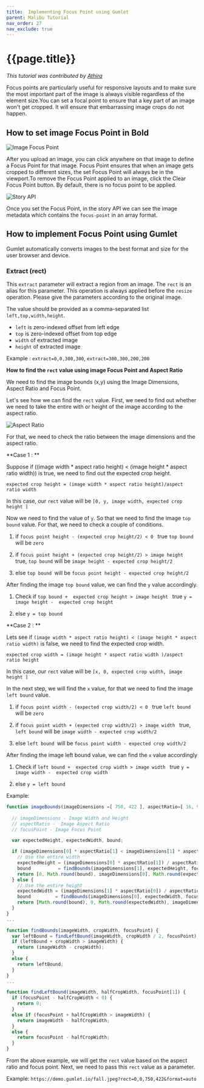```yaml
---
title:  Implementing Focus Point using Gumlet 
parent: Malibu Tutorial
nav_order: 27
nav_exclude: true
---
```


# {{page.title}}

_This tutorial was contributed by [Athira](https://www.linkedin.com/in/athira-m-r-835ab6105/)_

Focus points are particularly useful for responsive layouts and to make sure the most important part of the image is always visible regardless of the element size.You can set a focal point to ensure that a key part of an image won't get cropped.  It will ensure that embarrassing image crops do not happen.

## How to set image Focus Point in Bold

![Image Focus Point]({{"images/set-image-focus-point.gif" | absolute_url}})

After you upload an image, you can click anywhere on that image to define a Focus Point for that image. Focus Point ensures that when an image gets cropped to different sizes, the set Focus Point will always be in the viewport.To remove the Focus Point applied to an image, click the Clear Focus Point button. By default, there is no focus point to be applied.


![Story API]({{"images/story-api.gif" | absolute_url}})

Once you set the Focus Point, in the story API we can see the image metadata which contains the `focus-point` in an array format. 

## How to implement Focus Point using Gumlet

Gumlet automatically converts images to the best format and size for the user browser and device. 
 
###  Extract (rect)

This `extract` parameter will extract a region from an image. The `rect` is an alias for this parameter. This operation is always applied before the `resize` operation. Please give the parameters according to the original image.

The value should be provided as a comma-separated list `left,top,width,height`.

- `left` is zero-indexed offset from left edge
- `top` is zero-indexed offset from top edge
- `width` of extracted image
- `height` of extracted image

Example : `extract=0,0,300,300`, `extract=300,300,200,200`


**How to find the `rect` value using image Focus Point and Aspect Ratio**

We need to find the image bounds (x,y) using the Image Dimensions, Aspect Ratio and Focus Point.

Let's see how we can find the `rect` value. First, we need to find out whether we need to take the entire with or height of the image according to the aspect ratio.

![Aspect Ratio]({{"images/aspect_ratio.png" | absolute_url}})

For that, we need to check the ratio between the image dimensions and the aspect ratio.

**Case 1 : **

Suppose if ((image width * aspect ratio height) < (image height * aspect ratio width)) is true, we need to find out the expected crop height.

`expected crop height = (image width * aspect ratio height)/aspect ratio width`

In this case, our `rect` value will be  `[0, y, image width, expected crop height ]`

Now we need to find the value of `y`. So that we need to find the image `top bound` value.  For that, we need to check a couple of conditions.

1. if `focus point height - (expected crop height/2) < 0 ` true 
`top bound` will be `zero`

2. if `focus point height + (expected crop height/2) > image height ` true, `top bound` will be `image height - expected crop height/2`

3. else `top bound `will be `focus point height - expected crop height/2`

After finding the image `top bound` value, we can find the `y` value accordingly.

1. Check if `top bound +  expected crop height > image height ` true
 `y = image height -  expected crop height`

2. else `y = top bound `


**Case 2 : **

Lets see if `(image width * aspect ratio height) < (image height * aspect ratio width)` is false,  we need to find the expected crop width.

`expected crop width = (image height * aspect ratio width )/aspect ratio height`

In this case, our `rect` value will be  `[x, 0, expected crop width, image height ]`

In the next step, we will find the `x` value,  for that we need to find the image `left bound` value.

1. if `focus point width - (expected crop width/2) < 0 ` true 
`left bound` will be `zero`

2. if `focus point width + (expected crop width/2) > image width ` true, `left bound` will be `image width - expected crop width/2`

3. else `left bound `will be `focus point width - expected crop width/2`

After finding the image left bound value, we can find the `x` value accordingly

1. Check if `left bound +  expected crop width > image width ` true
 `y = image width -  expected crop width`

2. else `y = left bound `


Example: 

```javascript
function imageBounds(imageDimensions =[ 750, 422 ], aspectRatio=[ 16, 9 ], focusPoint=[ 125, 95 ]]) {
  
  // imageDimensions - Image Width and Height
  // aspectRatio -  Image Aspect Ratio
  // focusPoint - Image Focus Point 

  var expectedHeight, expectedWidth, bound;

  if (imageDimensions[0] * aspectRatio[1] < imageDimensions[1] * aspectRatio[0]) { 
    // Use the entire width
    expectedHeight = (imageDimensions[0] * aspectRatio[1]) / aspectRatio[0];  // 
    bound          = findBounds(imageDimensions[1], expectedHeight, focusPoint[1]);
    return [0, Math.round(bound), imageDimensions[0], Math.round(expectedHeight)];
  } else {
    // Use the entire height
    expectedWidth = (imageDimensions[1] * aspectRatio[0]) / aspectRatio[1];
    bound         = findBounds(imageDimensions[0], expectedWidth, focusPoint[0]);
    return [Math.round(bound), 0, Math.round(expectedWidth), imageDimensions[1]];
  }
}
...

function findBounds(imageWidth, cropWidth, focusPoint) {
  var leftBound = findLeftBound(imageWidth, cropWidth / 2, focusPoint); 0
  if (leftBound + cropWidth > imageWidth) {
    return (imageWidth - cropWidth);
  }
  else {
    return leftBound;
  }
}
...

function findLeftBound(imageWidth, halfCropWidth, focusPoint[1]) {
  if (focusPoint - halfCropWidth < 0) {
    return 0;
  }
  else if (focusPoint + halfCropWidth > imageWidth) {
    return imageWidth - halfCropWidth;
  }
  else {
    return focusPoint - halfCropWidth;
  }
}

```

From the above example, we will get the `rect` value based on the aspect ratio and focus point.  Next, we need to pass this `rect` value as a parameter.

Example: `https://demo.gumlet.io/fall.jpeg?rect=0,0,750,422&format=auto`